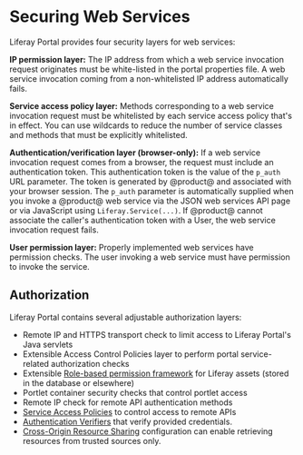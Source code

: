 # Securing Web Services

Liferay Portal provides four security layers for web services:

**IP permission layer:** The IP address from which a web service invocation request originates must be white-listed in the portal properties file. A web service invocation coming from a non-whitelisted IP address automatically fails.

**Service access policy layer:** Methods corresponding to a web service invocation request must be whitelisted by each service access policy that's in effect. You can use wildcards to reduce the number of service classes and methods that must be explicitly whitelisted.

**Authentication/verification layer (browser-only):** If a web service invocation request comes from a browser, the request must include an authentication token. This authentication token is the value of the `p_auth` URL parameter. The token is generated by @product@ and associated with your browser session. The `p_auth` parameter is automatically supplied when you invoke a @product@ web service via the JSON web services API page or via JavaScript using `Liferay.Service(...)`. If @product@ cannot associate the caller's authentication token with a User, the web service invocation request fails.

**User permission layer:** Properly implemented web services have permission checks. The user invoking a web service must have permission to invoke the service.

<!-- I would prefer to not include this image until we get design to do a pass on it because I find the visual to be more distracting than helpful in its current iteration. ![Figure 1: To get to a service, a request must pass through the door lock of user permissions, the padlock of the verification layer, the brick wall of service access policies, and finally the safe of predefined IP permissions.](./images/service-access-policies-security-layers.png)  -->

## Authorization

Liferay Portal contains several adjustable authorization layers:

-   Remote IP and HTTPS transport check to limit access to Liferay Portal's Java servlets
-   Extensible Access Control Policies layer to perform portal service-related authorization checks
-   Extensible [Role-based permission framework](../users-and-permissions/roles-and-permissions/README.md) for Liferay assets (stored in the database or elsewhere)
-   Portlet container security checks that control portlet access
-   Remote IP check for remote API authentication methods
-   [Service Access Policies](./setting-service-access-policies.md) to control access to remote APIs
-   [Authentication Verifiers](./using-authentication-verifiers.md) that verify provided credentials.
-   [Cross-Origin Resource Sharing](./setting-up-cors.md) configuration can enable retrieving resources from trusted sources only.
